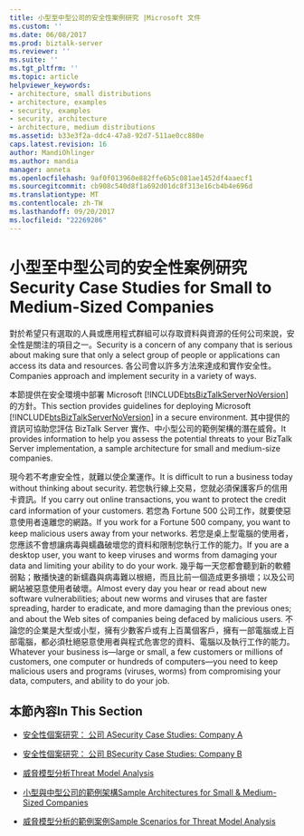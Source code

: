 ```yaml
---
title: 小型至中型公司的安全性案例研究 |Microsoft 文件
ms.custom: ''
ms.date: 06/08/2017
ms.prod: biztalk-server
ms.reviewer: ''
ms.suite: ''
ms.tgt_pltfrm: ''
ms.topic: article
helpviewer_keywords:
- architecture, small distributions
- architecture, examples
- security, examples
- security, architecture
- architecture, medium distributions
ms.assetid: b33e3f2a-ddc4-47a8-92d7-511ae0cc880e
caps.latest.revision: 16
author: MandiOhlinger
ms.author: mandia
manager: anneta
ms.openlocfilehash: 9af0f013960e882ffe6b5c081ae1452df4aaecf1
ms.sourcegitcommit: cb908c540d8f1a692d01dc8f313e16cb4b4e696d
ms.translationtype: MT
ms.contentlocale: zh-TW
ms.lasthandoff: 09/20/2017
ms.locfileid: "22269286"
---
```

# <a name="security-case-studies-for-small-to-medium-sized-companies"></a><span data-ttu-id="ce52c-102">小型至中型公司的安全性案例研究</span><span class="sxs-lookup"><span data-stu-id="ce52c-102">Security Case Studies for Small to Medium-Sized Companies</span></span>
<span data-ttu-id="ce52c-103">對於希望只有選取的人員或應用程式群組可以存取資料與資源的任何公司來說，安全性是關注的項目之一。</span><span class="sxs-lookup"><span data-stu-id="ce52c-103">Security is a concern of any company that is serious about making sure that only a select group of people or applications can access its data and resources.</span></span> <span data-ttu-id="ce52c-104">各公司會以許多方法來達成和實作安全性。</span><span class="sxs-lookup"><span data-stu-id="ce52c-104">Companies approach and implement security in a variety of ways.</span></span>  
  
 <span data-ttu-id="ce52c-105">本節提供在安全環境中部署 Microsoft [!INCLUDE[btsBizTalkServerNoVersion](../includes/btsbiztalkservernoversion-md.md)] 的方針。</span><span class="sxs-lookup"><span data-stu-id="ce52c-105">This section provides guidelines for deploying Microsoft [!INCLUDE[btsBizTalkServerNoVersion](../includes/btsbiztalkservernoversion-md.md)] in a secure environment.</span></span> <span data-ttu-id="ce52c-106">其中提供的資訊可協助您評估 BizTalk Server 實作、中小型公司的範例架構的潛在威脅。</span><span class="sxs-lookup"><span data-stu-id="ce52c-106">It provides information to help you assess the potential threats to your BizTalk Server implementation, a sample architecture for small and medium-size companies.</span></span>  
  
 <span data-ttu-id="ce52c-107">現今若不考慮安全性，就難以使企業運作。</span><span class="sxs-lookup"><span data-stu-id="ce52c-107">It is difficult to run a business today without thinking about security.</span></span> <span data-ttu-id="ce52c-108">若您執行線上交易，您就必須保護客戶的信用卡資訊。</span><span class="sxs-lookup"><span data-stu-id="ce52c-108">If you carry out online transactions, you want to protect the credit card information of your customers.</span></span> <span data-ttu-id="ce52c-109">若您為 Fortune 500 公司工作，就要使惡意使用者遠離您的網路。</span><span class="sxs-lookup"><span data-stu-id="ce52c-109">If you work for a Fortune 500 company, you want to keep malicious users away from your networks.</span></span> <span data-ttu-id="ce52c-110">若您是桌上型電腦的使用者，您應該不會想讓病毒與蠕蟲破壞您的資料和限制您執行工作的能力。</span><span class="sxs-lookup"><span data-stu-id="ce52c-110">If you are a desktop user, you want to keep viruses and worms from damaging your data and limiting your ability to do your work.</span></span> <span data-ttu-id="ce52c-111">幾乎每一天您都會聽到新的軟體弱點；散播快速的新蠕蟲與病毒難以根絕，而且比前一個造成更多損壞；以及公司網站被惡意使用者破壞。</span><span class="sxs-lookup"><span data-stu-id="ce52c-111">Almost every day you hear or read about new software vulnerabilities; about new worms and viruses that are faster spreading, harder to eradicate, and more damaging than the previous ones; and about the Web sites of companies being defaced by malicious users.</span></span> <span data-ttu-id="ce52c-112">不論您的企業是大型或小型，擁有少數客戶或有上百萬個客戶，擁有一部電腦或上百部電腦，都必須杜絕惡意使用者與程式危害您的資料、電腦以及執行工作的能力。</span><span class="sxs-lookup"><span data-stu-id="ce52c-112">Whatever your business is—large or small, a few customers or millions of customers, one computer or hundreds of computers—you need to keep malicious users and programs (viruses, worms) from compromising your data, computers, and ability to do your job.</span></span>  
  
## <a name="in-this-section"></a><span data-ttu-id="ce52c-113">本節內容</span><span class="sxs-lookup"><span data-stu-id="ce52c-113">In This Section</span></span>  
  
-   [<span data-ttu-id="ce52c-114">安全性個案研究： 公司 A</span><span class="sxs-lookup"><span data-stu-id="ce52c-114">Security Case Studies: Company A</span></span>](../core/security-case-studies-company-a.md)  
  
-   [<span data-ttu-id="ce52c-115">安全性個案研究： 公司 B</span><span class="sxs-lookup"><span data-stu-id="ce52c-115">Security Case Studies: Company B</span></span>](../core/security-case-studies-company-b.md)  
  
-   [<span data-ttu-id="ce52c-116">威脅模型分析</span><span class="sxs-lookup"><span data-stu-id="ce52c-116">Threat Model Analysis</span></span>](../core/threat-model-analysis.md)  
  
-   [<span data-ttu-id="ce52c-117">小型與中型公司的範例架構</span><span class="sxs-lookup"><span data-stu-id="ce52c-117">Sample Architectures for Small & Medium-Sized Companies</span></span>](../core/sample-architectures-for-small-medium-sized-companies.md)  
  
-   [<span data-ttu-id="ce52c-118">威脅模型分析的範例案例</span><span class="sxs-lookup"><span data-stu-id="ce52c-118">Sample Scenarios for Threat Model Analysis</span></span>](../core/sample-scenarios-for-threat-model-analysis.md)